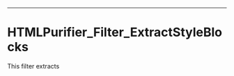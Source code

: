 ***

# HTMLPurifier_Filter_ExtractStyleBlocks

This filter extracts <style> blocks from input HTML, cleans them up
using CSSTidy, and then places them in $purifier->context->get('StyleBlocks')
so they can be used elsewhere in the document.



* Full name: `\HTMLPurifier_Filter_ExtractStyleBlocks`
* Parent class: [`\HTMLPurifier_Filter`](./HTMLPurifier_Filter.md)



## Properties


### name

Name of the filter for identification purposes.

```php
public $name
```






***

### _styleMatches



```php
private $_styleMatches
```






***

### _tidy



```php
private $_tidy
```






***

### _id_attrdef



```php
private $_id_attrdef
```






***

### _class_attrdef



```php
private $_class_attrdef
```






***

### _enum_attrdef



```php
private $_enum_attrdef
```






***

## Methods


### __construct



```php
public __construct(): mixed
```












***

### styleCallback

Save the contents of CSS blocks to style matches

```php
protected styleCallback(array $matches): mixed
```








**Parameters:**

| Parameter | Type | Description |
|-----------|------|-------------|
| `$matches` | **array** | preg_replace style $matches array |





***

### preFilter

Removes inline <style> tags from HTML, saves them for later use

```php
public preFilter(string $html, \HTMLPurifier_Config $config, \HTMLPurifier_Context $context): string
```








**Parameters:**

| Parameter | Type | Description |
|-----------|------|-------------|
| `$html` | **string** |  |
| `$config` | **\HTMLPurifier_Config** |  |
| `$context` | **\HTMLPurifier_Context** |  |





***

### cleanCSS

Takes CSS (the stuff found in <style>) and cleans it.

```php
public cleanCSS(string $css, \HTMLPurifier_Config $config, \HTMLPurifier_Context $context): string
```








**Parameters:**

| Parameter | Type | Description |
|-----------|------|-------------|
| `$css` | **string** | CSS styling to clean |
| `$config` | **\HTMLPurifier_Config** |  |
| `$context` | **\HTMLPurifier_Context** |  |


**Return Value:**

Cleaned CSS



**Throws:**

- [`HTMLPurifier_Exception`](./HTMLPurifier_Exception.md)



***


## Inherited methods


### preFilter

Pre-processor function, handles HTML before HTML Purifier

```php
public preFilter(string $html, \HTMLPurifier_Config $config, \HTMLPurifier_Context $context): string
```








**Parameters:**

| Parameter | Type | Description |
|-----------|------|-------------|
| `$html` | **string** |  |
| `$config` | **\HTMLPurifier_Config** |  |
| `$context` | **\HTMLPurifier_Context** |  |





***

### postFilter

Post-processor function, handles HTML after HTML Purifier

```php
public postFilter(string $html, \HTMLPurifier_Config $config, \HTMLPurifier_Context $context): string
```








**Parameters:**

| Parameter | Type | Description |
|-----------|------|-------------|
| `$html` | **string** |  |
| `$config` | **\HTMLPurifier_Config** |  |
| `$context` | **\HTMLPurifier_Context** |  |





***


***
> Automatically generated on 2025-03-15
